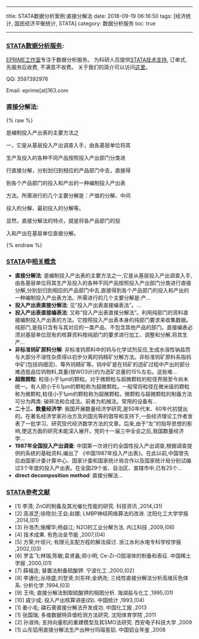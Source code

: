 
---
title: STATA数据分析案例:直接分解法
date: 2018-09-19 06:16:50
tags: [经济统计, 国民经济平衡统计, STATA]
category: 数据分析服务
toc: true

---



<span></span>
<!-- more -->

### [STATA](/tags/STATA/)[数据分析服务](/categories/数据分析服务/):
[EPRIME工作室](http://eprime.cn/)专注于数据分析服务。
为科研人员提供[STATA技术支持](http://eprime.cn/2018/08/18/EPRIME工作室STATA代做服务详情/), 订单式, 先服务后收费, 不满意不收费。
关于我们的简介可以访问[这里](http://eprime.cn/2018/08/17/关于EPRIME工作室/)。

QQ: 3597392976

Email: eprime[at]163.com



### 直接分解法:

{% raw %}
<div class="p1">是编制投入产出表的主要方法之

一，它是从基层投入产出调查入手，由各基层单位将其

生产及投入的各种不同产品按照投入产出部门分类进

行直接分解，分别划归到相应的产品部门中去，直接得

到各个产品部门的投入和产出的一种编制投入产出表

方法。所需进行的几个主要分解是：产值的分解、中间

投入的分解、最初投入的分解等。

<p>显然，直接分解法的特点，就是将各产品部门的投

入和产出在基层单位直接分解。</p></div>
{% endraw %}



### [STATA](/tags/STATA/)中[相关概念](/categories/数据分析服务)

- **直接分解法**: 是编制投入产出表的主要方法之一,它是从基层投入产出调查入手,由各基层单位将其生产及投入的各种不同产品按照投入产出部门分类进行直接分解,分别划归到相应的产品部门中去,直接得到各个产品部门的投入和产出的一种编制投入产出表方法。所需进行的几个主要分解是:产...
- **投入产出表直接分解法**: 见“投入产出表直接编表法”。...
- **投入产出表直接编表法**: 又称“投入产出表直接分解法”。利用纯部门的资料直接编制投入产出表的方法。它按照投入产出表本身的纯部门要求来收集数据。纯部门,是指只含有与其对应的一类产品、不包含其他产品的部门。直接编表必须对基层单位现有的核算资料按纯部门的要求进行加工、调整和分解,将其生产...
- **非标准钨矿原料分解**: 非标准钨原料中的钨与化学试剂反应,生成水溶性钠盐而与大部分不溶性杂质得以初步分离的钨精矿分解方法。非标准钨矿原料系指钨中矿(包括钨细泥)、等外钨精矿等。钨中矿是在钨矿的选矿过程中产出的部分难选低品位钨物料,其量(按WO3计)约为选矿总量的15%左右。这些难...
- **超微颗粒**: 粒径小于1μm的颗粒。对于微颗粒与超微颗粒的粒径界限至今尚未统一。有人把小于0.1μm的颗粒称为超微颗粒。一般常将粒径在微米级的颗粒称为微颗粒,粒径小于1μm的颗粒称为超微颗粒。微颗粒与超微颗粒的制备方法可分为两类: 破碎法和合成法。前者为机械法。常用的设备有...
- **二十三、数量经济学**: 我国开展数量经济学研究,是50年代末、60年代初提出的。在著名经济学家孙冶方及刘国光等的倡导和支持下,一些经济理论工作者发表了一批学习、研究现代经济数学方法的文章。后来,由于“左”的指导思想的影响,使这方面的研究未能深入展开。党的十一届三中全会之后,我国数量经济学...
- **1987年全国投入产出调查**: 中国第一次进行的全国性投入产出调查,根据调查提供的系统的基础资料,编出了 《中国1987年投入产出表》。在此以前,中国曾先后由国家计委计算中心、国家计委和国家统计局合作以及国家统计局分别试编过3个年度的投入产出表。在全国29个省、自治区、直辖市中,已有25个...
- **direct decomposition method**: 直接分解法...


### [STATA](/tags/STATA/)[参考文献](/categories/数据分析服务/)

- [1]  李清; ZnO的制备及其光催化性能的研究. 科技资讯 ,2014,(31)
- [2]  高淑芝;徐晓剑;王会;赵娜; LMBP神经网络算法的改进. 沈阳化工大学学报 ,2014,(01)
- [3]  孙浩杰;施耀华;杨益江; N2O的工业分解方法. 内江科技 ,2009,(06)
- [4]   技术成果. 有色冶金节能 ,2007,(04)
- [5]  方荣;叶垭兴; 有限元支配方程的解法探讨. 浙江水利水电专科学校学报 ,2002,(03)
- [6]  罗孟飞;林瑞;陈敏;袁贤鑫;郑小明; Ce-Zr-O固溶体的制备和表征. 中国稀土学报 ,2000,(01)
- [7]  薛福连; 替置法制备硫酸钾. 宁波化工 ,2000,(02)
- [8]  李通化;丛培盛;刘登贤;刘东祥;金炳尧; 三线性直接分解法分析高维灰色体系. 分析化学 ,1994,(03)
- [9]  王伟; 直接分解法制取硫酸钾的相图分析. 海湖盐与化工 ,1995,(01)
- [10]  戚少成; 投入产出核算讲座(四). 中国统计 ,1993,(04)
- [1]  姜小毛; 磷石膏直接分解法开发成功. 中国化工报 ,2013
- [1]  张国瑞; 多维数据特异值检测方法研究. 沈阳体育学院 ,2011
- [2]  孙淑伟; 支持向量机的重建模型及其SMO法研究. 西安电子科技大学 ,2009
- [1]   山东铝用直接分解法生产出种分玛瑙氢铝. 中国铝业年鉴 ,2008



